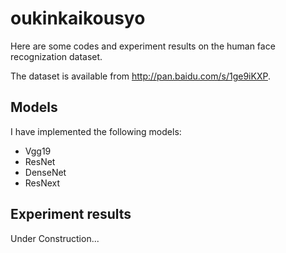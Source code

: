 # oukinkaikousyo

Here are some codes and experiment results on the human face recognization dataset.

 The dataset is available from http://pan.baidu.com/s/1ge9iKXP.

 ## Models
I have implemented the following models:

 * Vgg19
 * ResNet
 * DenseNet
 * ResNext


 ## Experiment results

 Under Construction...
